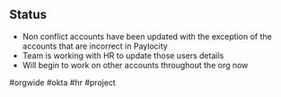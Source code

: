 ## Status
- Non conflict accounts have been updated with the exception of the accounts that are incorrect in Paylocity
- Team is working with HR to update those users details
- Will begin to work on other accounts throughout the org now

#orgwide #okta #hr #project